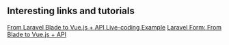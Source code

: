 ## Interesting links and tutorials

[From Laravel Blade to Vue.js + API  Live-coding Example](https://www.youtube.com/watch?v=4uVNz9sQn18)
[Laravel Form: From Blade to Vue.js + API](https://www.youtube.com/watch?v=6h-g0LqjWZM)